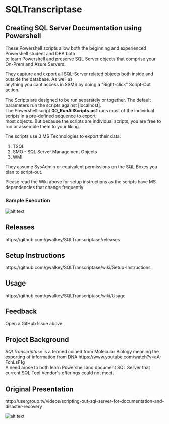 # SQLTranscriptase 
<h2>Creating SQL Server Documentation using Powershell</h2>

These Powershell scripts allow both the beginning and experienced Powershell student and DBA both<br>
to learn Powershell and preserve SQL Server objects that comprise your On-Prem and Azure Servers.

They capture and export all SQL-Server related objects both inside and outside the database. As well as <br>
anything you cant access in SSMS by doing a "Right-click" Script-Out action.<br>

The Scripts are designed to be run separately or together. The default parameters run the scripts against [localhost].<br>
The Powershell script <b>00_RunAllScripts.ps1</b> runs most of the individual scripts in a pre-defined sequence to export<br>
most objects. But because the scripts are individual scripts, you are free to run or assemble them to your liking.<br>

The scripts use 3 MS Technologies to export their data:
1) TSQL
2) SMO - SQL Server Management Objects
3) WMI

They assume SysAdmin or equivalent permissions on the SQL Boxes you plan to script-out.

Please read the Wiki above for setup instructions as the scripts have MS dependencies that change frequently

<h3>Sample Execution</h3>

![alt text](https://raw.githubusercontent.com/gwalkey/SQLTranscriptase/master/SQLT.gif)

<h2>Releases</h2>
https://github.com/gwalkey/SQLTranscriptase/releases

<h2>Setup Instructions</h2>
https://github.com/gwalkey/SQLTranscriptase/wiki/Setup-Instructions

<h2>Usage</h2>
https://github.com/gwalkey/SQLTranscriptase/wiki/Usage
  
<h2>Feedback</h2>
Open a GitHub Issue above

<h2>Project Background</h2>
<em>SQLTranscriptase</em> is a termed coined from Molecular Biology meaning the exporting of information from DNA
https://www.youtube.com/watch?v=aA-FcnLsF1g<br>
A need arose to both learn Powershell and document SQL Server that current SQL Tool Vendor's offerings could not meet.

<h2>Original Presentation</h2>
http://usergroup.tv/videos/scripting-out-sql-server-for-documentation-and-disaster-recovery



![alt text](https://raw.githubusercontent.com/gwalkey/SQLTranscriptase/master/DBATools.jpg)
